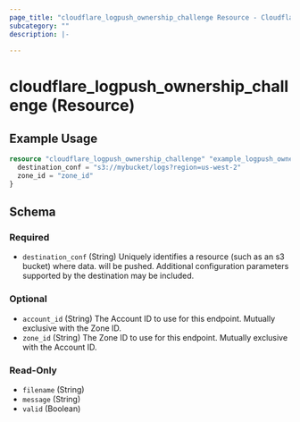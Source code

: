 ```yaml
---
page_title: "cloudflare_logpush_ownership_challenge Resource - Cloudflare"
subcategory: ""
description: |-
  
---
```


# cloudflare_logpush_ownership_challenge (Resource)



## Example Usage

```terraform
resource "cloudflare_logpush_ownership_challenge" "example_logpush_ownership_challenge" {
  destination_conf = "s3://mybucket/logs?region=us-west-2"
  zone_id = "zone_id"
}
```

<!-- schema generated by tfplugindocs -->
## Schema

### Required

- `destination_conf` (String) Uniquely identifies a resource (such as an s3 bucket) where data. will be pushed. Additional configuration parameters supported by the destination may be included.

### Optional

- `account_id` (String) The Account ID to use for this endpoint. Mutually exclusive with the Zone ID.
- `zone_id` (String) The Zone ID to use for this endpoint. Mutually exclusive with the Account ID.

### Read-Only

- `filename` (String)
- `message` (String)
- `valid` (Boolean)


